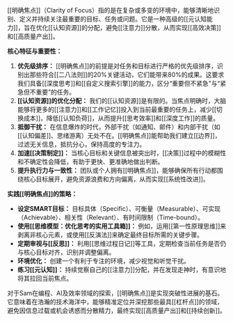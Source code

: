 [[明确焦点]]（Clarity of Focus）指的是在复杂或多变的环境中，能够清晰地识别、定义并持续关注最重要的目标、任务或问题。它是一种高级的[[元认知能力]]，旨在优化[[认知资源]]的分配，避免[[注意力]]分散，从而实现[[高效决策]]和[[高质量产出]]。

**核心特征与重要性：**

1.  **优先级排序：** [[明确焦点]]的前提是对任务和目标进行严格的优先级排序，识别出那些符合[[二八法则]]的20%关键活动，它们能带来80%的成果。这要求我们具备[[深度思考]]和[[自定义搜索引擎]]的能力，区分“重要但不紧急”与“紧急但不重要”的任务。
2.  **[[认知资源]]的优化分配：** 我们的[[认知资源]]是有限的。当焦点明确时，大脑能够将更多的[[注意力]]和[[工作记忆]]投入到当前最重要的任务上，减少[[切换成本]]，降低[[认知负荷]]，从而提升[[思考效率]]和[[深度工作]]的质量。
3.  **抵御干扰：** 在信息爆炸的时代，外部干扰（如通知、邮件）和内部干扰（如[[认知偏差]]、思绪游离）无处不在。[[明确焦点]]能帮助我们建立[[边界]]，过滤无关信息，抵抗分心，保持高度的专注力。
4.  **加速[[决策制定]]：** 当核心目标和关键信息被突出时，[[决策]]过程中的模糊性和不确定性会降低，有助于更快、更准确地做出判断。
5.  **提升执行力与一致性：** 团队或个人拥有[[明确焦点]]，能够确保所有行动都围绕核心目标展开，避免资源浪费和方向偏离，从而实现[[系统性改进]]。

**实践[[明确焦点]]的策略：**

*   **设定SMART目标：** 目标具体（Specific）、可衡量（Measurable）、可实现（Achievable）、相关性（Relevant）、有时间限制（Time-bound）。
*   **使用[[思维模型：优化思考的实用工具箱]]：** 例如，运用[[第一性原理思维]]来剥离非核心元素，或使用[[反演法]]来确定最终目标所需的关键步骤。
*   **定期审视与[[反思]]：** 利用[[思维过程日记]]等工具，定期检查当前任务是否仍与核心目标对齐，识别并调整偏离。
*   **环境优化：** 创建一个有利于专注的环境，减少视觉和听觉干扰。
*   **练习[[元认知]]：** 持续觉察自己的[[注意力]]分配，并在发现走神时，有意识地将其拉回当前焦点。

对于Sam在编程、AI及效率领域的探索，[[明确焦点]]是实现突破性进展的基石。它意味着在浩瀚的技术海洋中，能够精准定位并深挖那些最具[[杠杆点]]的领域，避免因信息过载或机会诱惑而分散精力，最终实现[[高质量产出]]和[[持续创新]]。